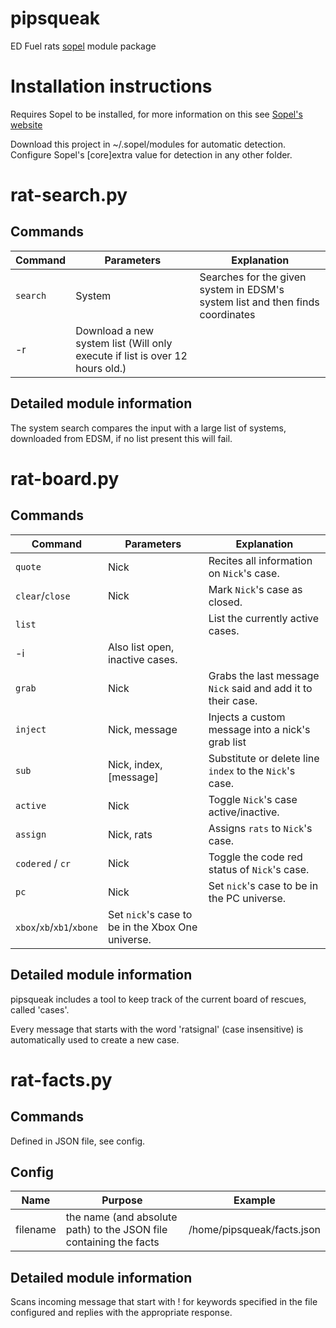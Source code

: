 # pipsqueak
ED Fuel rats [sopel](http://sopel.chat) module package

# Installation instructions
Requires Sopel to be installed, for more information on this see [Sopel's website](http://sopel.chat)

Download this project in ~/.sopel/modules for automatic detection.
Configure Sopel's [core]extra value for detection in any other folder.




# rat-search.py
## Commands
Command | Parameters | Explanation
--- | --- | ---
`search` | System | Searches for the given system in EDSM's system list and then finds coordinates
 | -r | Download a new system list (Will only execute if list is over 12 hours old.)

## Detailed module information
The system search compares the input with a large list of systems,
downloaded from EDSM, if no list present this will fail.

# rat-board.py
## Commands
Command | Parameters | Explanation
--- | --- | ---
`quote` | Nick | Recites all information on `Nick`'s case.
`clear`/`close` | Nick | Mark `Nick`'s case as closed.
`list` | | List the currently active cases.
 | -i | Also list open, inactive cases.
`grab` | Nick | Grabs the last message `Nick` said and add it to their case.
`inject` | Nick, message | Injects a custom message into a nick's grab list
`sub` | Nick, index, [message] | Substitute or delete line `index` to the `Nick`'s case.
`active`| Nick | Toggle `Nick`'s case active/inactive.
`assign`| Nick, rats   | Assigns `rats` to `Nick`'s case.
`codered` / `cr` | Nick | Toggle the code red status of `Nick`'s case.
`pc` | Nick | Set `nick`'s case to be in the PC universe.
`xbox`/`xb`/`xb1`/`xbone`| Set `nick`'s case to be in the Xbox One universe.

## Detailed module information
pipsqueak includes a tool to keep track of the current board of rescues, called 'cases'.

Every message that starts with the word 'ratsignal' (case insensitive) is
automatically used to create a new case.

# rat-facts.py
## Commands
Defined in JSON file, see config.

## Config
Name | Purpose | Example
--- | --- | ---
filename | the name (and absolute path) to the JSON file containing the facts | /home/pipsqueak/facts.json

## Detailed module information
Scans incoming message that start with ! for keywords specified in the file
configured and replies with the appropriate response.

